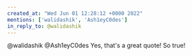 ```yaml
---
created_at: "Wed Jun 01 12:28:12 +0000 2022"
mentions: ['walidashik', 'Ash1eyC0des']
in_reply_to: @walidashik
---
```


@walidashik @Ash1eyC0des Yes, that's a great quote! So true!
